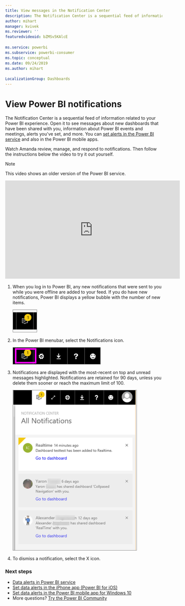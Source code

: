 ```yaml
---
title: View messages in the Notification Center
description: The Notification Center is a sequential feed of information related to your Power BI experience.
author: mihart
manager: kvivek
ms.reviewer: ''
featuredvideoid: bZMSv5KAlcE

ms.service: powerbi
ms.subservice: powerbi-consumer
ms.topic: conceptual
ms.date: 09/24/2019
ms.author: mihart

LocalizationGroup: Dashboards
---
```

# View Power BI notifications
The Notification Center is a sequential feed of information related to your Power BI experience. Open it to see messages about new dashboards that have been shared with you, information about Power BI events and meetings, alerts you've set, and more. You can [set alerts in the Power BI service](end-user-alerts.md) and also in the Power BI mobile apps.

Watch Amanda review, manage, and respond to notifications. Then follow the instructions below the video to try it out yourself.

> [!NOTE]
> This video shows an older version of the Power BI service. 

<iframe width="560" height="315" src="https://www.youtube.com/embed/bZMSv5KAlcE" frameborder="0" allowfullscreen></iframe>


1. When you log in to Power BI, any new notifications that were sent to you while you were offline are added to your feed. If you do have new notifications, Power BI displays a yellow bubble with the number of new items.
   
   ![new Notification icon](./media/end-user-notification-center/power-bi-new-notification.png)
2. In the Power BI menubar, select the Notifications icon.
   
   ![top menubar with Notifications icon selected](./media/end-user-notification-center/power-bi-notifications-icon.png)
3. Notifications are displayed with the most-recent on top and unread messages highlighted. Notifications are retained for 90 days, unless you delete them sooner or reach the maximum limit of 100.
   
   ![Notification Center](./media/end-user-notification-center/power-bi-notification.png)
4. To dismiss a notification, select the X icon.

### Next steps
* [Data alerts in Power BI service](end-user-alerts.md)
* [Set data alerts in the iPhone app (Power BI for iOS)](mobile/mobile-set-data-alerts-in-the-mobile-apps.md)
* [Set data alerts in the Power BI mobile app for Windows 10](mobile/mobile-set-data-alerts-in-the-mobile-apps.md)
* More questions? [Try the Power BI Community](http://community.powerbi.com/)

